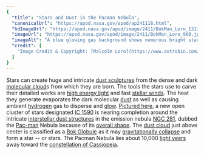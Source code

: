 ```yaml
---
{
  "title": "Stars and Dust in the Pacman Nebula",
  "canonicalUrl": "https://apod.nasa.gov/apod/ap241118.html",
  "hdImageUrl": "https://apod.nasa.gov/apod/image/2411/BokMan_Loro_1311.jpg",
  "imageUrl": "https://apod.nasa.gov/apod/image/2411/BokMan_Loro_960.jpg",
  "imageAlt": "A blue glowing gas background shows numerous bright stars in the foreground. A dark red dust nebula is also visible toward the image center. Around the edges, dark dust clouds are also visible, sometime colored tan and other times dark brown. Please see the explanation for more detailed information.",
  "credit": [
    "Image Credit & Copyright: [Malcolm Loro](https://www.astrobin.com/users/Waxing_and_Waning/)"
  ]
}
---
```


Stars can create huge and intricate [dust sculptures](https://apod.nasa.gov/apod/ap220925.html) from the dense and dark [molecular cloud](https://apod.nasa.gov/apod/ap230129.html)s from which they are born. The tools the stars use to carve their detailed works are [high energy light](https://science.nasa.gov/ems/10_ultravioletwaves) and fast [stellar winds](https://apod.nasa.gov/apod/ap000318.html). The heat they generate evaporates the dark molecular [dust](https://en.wikipedia.org/wiki/Interstellar_dust) as well as causing ambient [hydrogen](https://periodic.lanl.gov/1.shtml) gas to disperse and [glow](https://apod.nasa.gov/apod/emission_nebulae.html). [Pictured here](https://www.astrobin.com/z1ex5r/), a new open cluster of stars designated [IC 1590](https://en.wikipedia.org/wiki/IC_1590) is nearing completion around the intricate [interstellar dust structures](https://apod.nasa.gov/apod/ap210307.html) in the emission nebula [NGC 281](https://en.wikipedia.org/wiki/NGC_281), dubbed the [Pac-man](http://en.wikipedia.org/wiki/Pac-man) Nebula because of its [overall shape](https://apod.nasa.gov/apod/ap181122.html). The [dust cloud](https://insidenanabreadshead.com/wp-content/uploads/2011/12/dust-bunny.jpg) just above center is classified as a [Bok Globule](https://apod.nasa.gov/apod/ap030127.html) as it may [gravitationally collapse](https://youtu.be/YbdwTwB8jtc) and form a star -- or stars. The Pacman Nebula lies about 10,000 [light years](https://spaceplace.nasa.gov/light-year/en/) away toward the [constellation of Cassiopeia](https://www.constellation-guide.com/constellation-list/cassiopeia-constellation/).
